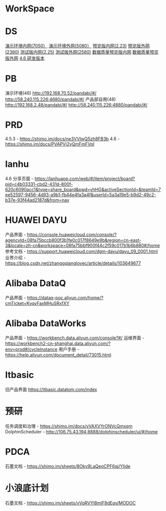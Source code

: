 # WorkSpace

# DS	
  [演示环境内网(7050）](http://192.168.70.50/danastudio/#/) [演示环境外网(5080）](http://58.240.115.226:5080/danastudio/#/)
  [预览版内网(2.23)](http://192.168.2.23/danastudio/#/)	  [预览版外网(2380)](http://58.240.115.226:2380/danastudio/#/) 
  [测试版内网(2.25)](http://192.168.2.25/danastudio/#/)	 [测试版外网(2580)](http://58.240.115.226:2580/danastudio/#/) 
  [数据质量预览版内网](http://192.168.90.112/danastudio/#/home)	[数据质量预览版外网](http://58.240.115.226:8012/danastudio/#/) 
  [4.6 研发版本](http://192.168.80.24/ui/#/collection/offline)	
			
			
			
# PB	
  演示环境(46)	 http://192.168.70.52/pandabi/#/	 http://58.240.115.226:4680/pandabi/#/
	产品部自用(48)	 http://192.168.2.48/pandabi/#/	 http://58.240.115.226:4880/pandabi/#/
			
			
			
# PRD	
  4.5.3	-	https://shimo.im/docs/ne3VVlwQ5zh8FB3b
	4.6	-	https://shimo.im/docs/PVAPVj2yQmFmFVql
			
# lanhu	
  4.6 分享页面	-	https://lanhuapp.com/web/#/item/project/board?pid=c4b03331-cbd2-431d-800f-620c6090acc1&type=share_board&pwd=yhHG&activeSectionId=&teamId=7ee52597-9456-4d93-a9b1-fb44e4fa3a4f&userId=5a3a19e5-b9d2-49c2-b37e-93f44ad2187d&from=nav
			
# HUAWEI DAYU	
  产品界面	-	https://console.huaweicloud.com/console/?agencyId=08fa75bccb800f3b1fe0c017f8649e9b&region=cn-east-3&locale=zh-cn&workspace=08fa75bbf900f44c2f59c017b1b6b880#/home
	参考文档	-	https://support.huaweicloud.com/dgm-dayu/dayu_09_0001.html
	业界介绍	-	https://blog.csdn.net/zhanggqianglovec/article/details/103649677
			
			
			
# Alibaba DataQ	
  产品界面	-	https://dataq-poc.aliyun.com/home/?cmTicket=KvqvFaxMHuSRxfXY
			
			
			
# Alibaba DataWorks	
  产品界面	-	https://workbench.data.aliyun.com/console?#/
	运维界面	-	https://workbench2-cn-shanghai.data.aliyun.com/?env=prod#/cycleInstance
	用户手册	-	https://help.aliyun.com/document_detail/73015.html
			
# Itbasic	
  旧产品界面		https://itbasic.datatom.com/index
			
			
# 预研	
  任务调度和治理	-	https://shimo.im/docs/vVAXVYrONVcQmxqm
	DolphinScheduler	-	http://106.75.43.194:8888/dolphinscheduler/ui/#/home
			
			
# PDCA	
  石墨文档	-	https://shimo.im/sheets/8Okv9LaQeoCPF6qj/Ylide
			
			
# 小浪底计划	
  石墨文档	-	https://shimo.im/sheets/vVqRVYl8mlF8dEqy/MODOC
			

